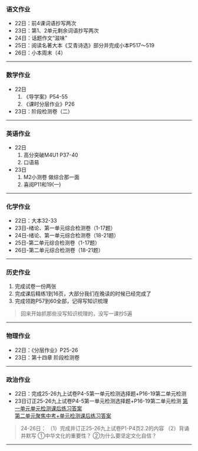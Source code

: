 ### 语文作业
- 22日：前4课词语抄写两次
- 23日：第1、2单元剩余词语抄写两次
- 24日：话题作文“滋味”
- 25日：阅读名著大本《艾青诗选》部分并完成小本P517～519
- 26日：小本周末（4）

---

### 数学作业
- 22日
    1. 《导学案》P54-55
    2. 《课时分层作业》P26
- 23日：阶段检测卷（二）
---

### 英语作业
- 22日
    1. 高分突破M4U1 P37-40
    2. 口语易
- 23日
    1. M2小测卷 做综合那一面
    2. 喜阅P11和19(一)
---

### 化学作业
- 22日：大本32-33
- 23日-绪论、第一单元综合检测卷（1-17题）
- 24日-绪论、第一单元综合检测卷（18-21题）
- 25日-第二单元综合检测卷（1-17题）
- 26日-第二单元综合检测卷（18-21题）
---

### 历史作业
1. 完成试卷一份两张
2. 完成课后精练1到16页，大部分我们在晚读的时候已经完成了
3. 完成领跑P57到60全部，记得写知识梳理
> 回来开始抓那些没写知识梳理的，没写一课抄5遍
---

### 物理作业
- 22日：《分层作业》P25-26
- 23日：第十四章 阶段检测卷
---

### 政治作业
- 22日：完成25-26九上试卷P4-5第一单元检测选择题+P16-19第二单元检测
- 23日订正25-26九上试卷P4-5第一单元检测选择题+P16-19第二单元检测
[第一单元单元检测课后练习答案](https://view.officeapps.live.com/op/view.aspx?src=https://github.com/CMSZ002/hw/releases/download/G9S1/9-22p1.pptx)  
[第二单元聚焦中考+单元检测课后练习答案](https://view.officeapps.live.com/op/view.aspx?src=https://github.com/CMSZ002/hw/releases/download/G9S1/9-22p2.pptx)
> 24-26日：
> （1）完成并订正25-26九上试卷P1-P4页2.2的内容 
> （2）背诵并默写
>  ①中华文化的重要性？
>  ②为什么要坚定文化自信？
---
